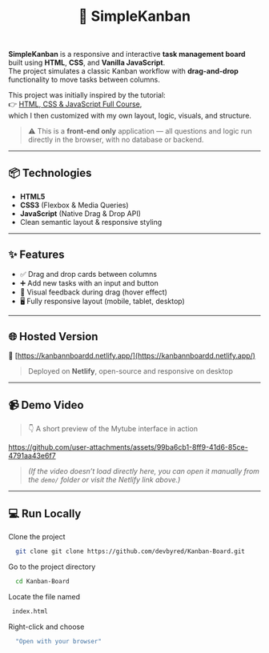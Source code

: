 <h1 align="center">📌 SimpleKanban</h1>
<br>

**SimpleKanban** is a responsive and interactive **task management board** built using **HTML**, **CSS**, and **Vanilla JavaScript**.  
The project simulates a classic Kanban workflow with **drag-and-drop** functionality to move tasks between columns.

This project was initially inspired by the tutorial:  
👉 [HTML, CSS & JavaScript Full Course](https://www.youtube.com/watch?v=kAiX0itnonM),  
which I then customized with my own layout, logic, visuals, and structure.

> ⚠️ This is a **front-end only** application — all questions and logic run directly in the browser, with no database or backend.


---

## 📦 Technologies

- **HTML5**
- **CSS3** (Flexbox & Media Queries)
- **JavaScript** (Native Drag & Drop API)
- Clean semantic layout & responsive styling

---

## ✨ Features

- ✅ Drag and drop cards between columns  
- ➕ Add new tasks with an input and button  
- 🎨 Visual feedback during drag (hover effect)  
- 🖥️ Fully responsive layout (mobile, tablet, desktop)

---

## 🌐 Hosted Version

🔗 [https://kanbannboardd.netlify.app/](https://kanbannboardd.netlify.app/)

> Deployed on **Netlify**, open-source and responsive on desktop

---

## 📹 Demo Video

> 👇 A short preview of the Mytube interface in action



https://github.com/user-attachments/assets/99ba6cb1-8ff9-41d6-85ce-4791aa43e6f7




> *(If the video doesn’t load directly here, you can open it manually from the `demo/` folder or visit the Netlify link above.)*

---

## 💻  Run Locally

Clone the project

```bash
  git clone git clone https://github.com/devbyred/Kanban-Board.git
```

Go to the project directory

```bash
  cd Kanban-Board
```

Locate the file named

```bash
 index.html
```

Right-click and choose

```bash
  "Open with your browser"
```




